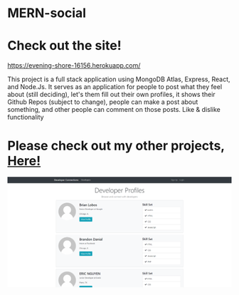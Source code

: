 # MERN-social
# Check out the site!
https://evening-shore-16156.herokuapp.com/

This project is a full stack application using MongoDB Atlas, Express, React, and Node.Js.
It serves as an application for people to post what they feel about (still deciding), let's them fill out their own profiles,
it shows their Github Repos (subject to change), people can make a post about something, and other people can comment on those posts.
Like & dislike functionality

# Please check out my other projects, [Here!](https://github.com/enguyen93)

![Developers Page](https://github.com/enguyen93/MERN-social/blob/master/client/src/img/Developers.png?raw=true)
